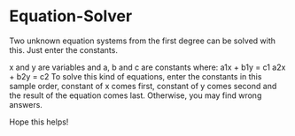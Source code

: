 # Equation-Solver
Two unknown equation systems from the first degree can be solved with this. Just enter the constants.

x and y are variables and a, b and c are constants where:
a1x + b1y = c1
a2x + b2y = c2
To solve this kind of equations, enter the constants in this sample order, constant of x comes first, constant of y comes second and the result of the equation comes last. Otherwise, you may find wrong answers.

Hope this helps!
